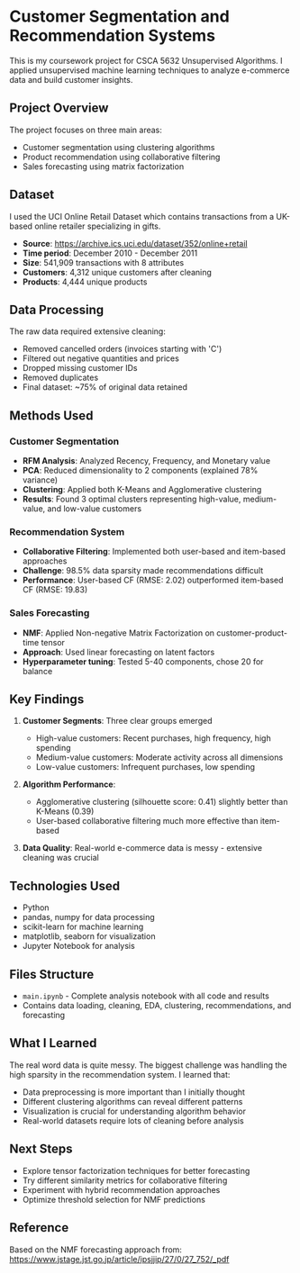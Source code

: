 # Customer Segmentation and Recommendation Systems

This is my coursework project for CSCA 5632 Unsupervised Algorithms. I applied unsupervised machine learning techniques to analyze e-commerce data and build customer insights.

## Project Overview

The project focuses on three main areas:
- Customer segmentation using clustering algorithms
- Product recommendation using collaborative filtering
- Sales forecasting using matrix factorization

## Dataset

I used the UCI Online Retail Dataset which contains transactions from a UK-based online retailer specializing in gifts.

- **Source**: https://archive.ics.uci.edu/dataset/352/online+retail
- **Time period**: December 2010 - December 2011
- **Size**: 541,909 transactions with 8 attributes
- **Customers**: 4,312 unique customers after cleaning
- **Products**: 4,444 unique products

## Data Processing

The raw data required extensive cleaning:
- Removed cancelled orders (invoices starting with 'C')
- Filtered out negative quantities and prices
- Dropped missing customer IDs
- Removed duplicates
- Final dataset: ~75% of original data retained

## Methods Used

### Customer Segmentation
- **RFM Analysis**: Analyzed Recency, Frequency, and Monetary value
- **PCA**: Reduced dimensionality to 2 components (explained 78% variance)
- **Clustering**: Applied both K-Means and Agglomerative clustering
- **Results**: Found 3 optimal clusters representing high-value, medium-value, and low-value customers

### Recommendation System
- **Collaborative Filtering**: Implemented both user-based and item-based approaches
- **Challenge**: 98.5% data sparsity made recommendations difficult
- **Performance**: User-based CF (RMSE: 2.02) outperformed item-based CF (RMSE: 19.83)

### Sales Forecasting
- **NMF**: Applied Non-negative Matrix Factorization on customer-product-time tensor
- **Approach**: Used linear forecasting on latent factors
- **Hyperparameter tuning**: Tested 5-40 components, chose 20 for balance

## Key Findings

1. **Customer Segments**: Three clear groups emerged
   - High-value customers: Recent purchases, high frequency, high spending
   - Medium-value customers: Moderate activity across all dimensions
   - Low-value customers: Infrequent purchases, low spending

2. **Algorithm Performance**:
   - Agglomerative clustering (silhouette score: 0.41) slightly better than K-Means (0.39)
   - User-based collaborative filtering much more effective than item-based

3. **Data Quality**: Real-world e-commerce data is messy - extensive cleaning was crucial

## Technologies Used

- Python
- pandas, numpy for data processing
- scikit-learn for machine learning
- matplotlib, seaborn for visualization
- Jupyter Notebook for analysis

## Files Structure

- `main.ipynb` - Complete analysis notebook with all code and results
- Contains data loading, cleaning, EDA, clustering, recommendations, and forecasting

## What I Learned

The real word data is quite messy. The biggest challenge was handling the high sparsity in the recommendation system. I learned that:
- Data preprocessing is more important than I initially thought
- Different clustering algorithms can reveal different patterns
- Visualization is crucial for understanding algorithm behavior
- Real-world datasets require lots of cleaning before analysis

## Next Steps

- Explore tensor factorization techniques for better forecasting
- Try different similarity metrics for collaborative filtering
- Experiment with hybrid recommendation approaches
- Optimize threshold selection for NMF predictions

## Reference

Based on the NMF forecasting approach from: https://www.jstage.jst.go.jp/article/ipsjjip/27/0/27_752/_pdf